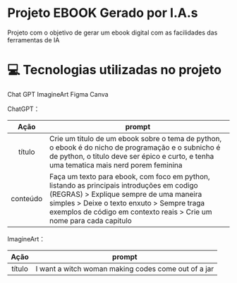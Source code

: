 # Projeto EBOOK Gerado por I.A.s
Projeto com o objetivo de gerar um ebook digital com as facilidades das ferramentas de IA

# 💻 Tecnologias utilizadas no projeto
Chat GPT
ImagineArt
Figma
Canva

ChatGPT：

|   Ação   | prompt                                                                                                                                                                                                                                                                         |
| :------: | ------------------------------------------------------------------------------------------------------------------------------------------------------------------------------------------------------------------------------------------------------------------------------ |
|  título  | Crie um titulo de um ebook sobre o tema de python, o ebook é do nicho de programação e o subnicho é de python, o titulo deve ser épico e curto, e tenha uma tematica mais nerd porem feminina                                                        |
| conteúdo |Faça um texto para ebook, com foco em python, listando as principais introduções em codigo (REGRAS) > Explique sempre de uma maneira simples > Deixe o texto enxuto > Sempre traga exemplos de código em contexto reais > Crie um nome para cada capitulo |

ImagineArt：

|  Ação  | prompt                                                                                 |
| :----: | -------------------------------------------------------------------------------------- |
| título | I want a witch woman making codes come out of a jar |
